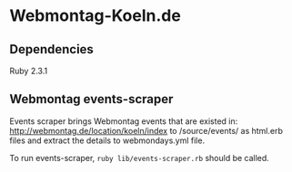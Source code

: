 # Webmontag-Koeln.de

## Dependencies

  Ruby 2.3.1

## Webmontag events-scraper

  Events scraper brings Webmontag events that are existed in: http://webmontag.de/location/koeln/index to /source/events/ as html.erb files and extract the details to webmondays.yml file.

  To run events-scraper, `ruby lib/events-scraper.rb` should be called.
